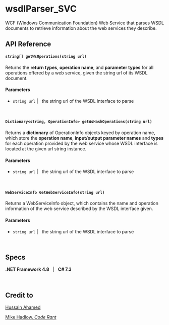 # wsdlParser_SVC
WCF (Windows Communication Foundation) Web Service that parses WSDL documents to retrieve information about the web services they describe.


## API Reference

#### `string[] getWsOperations(string url)`

Returns the **return types**, **operation name**, and **parameter types** for all operations offered by a web service, given the string url of its WSDL document. 

#### Parameters
- `string url` | &nbsp;&nbsp;the string url of the WSDL interface to parse

<br/>

#### `Dictionary<string, OperationInfo> getWsHashOperations(string url)`

Returns a **dictionary** of OperationInfo objects keyed by operation name, which store the **operation name**, **input/output** **parameter names** and **types** for each operation provided by the web service whose WSDL interface is located at the given url string instance.

#### Parameters
- `string url` | &nbsp;&nbsp;the string url of the WSDL interface to parse

<br/>

#### `WebServiceInfo GetWebServiceInfo(string url)`

Returns a WebServiceInfo object, which contains the name and operation information of the web service described by the WSDL interface given.

#### Parameters
- `string url` | &nbsp;&nbsp;the string url of the WSDL interface to parse

<br/>

## Specs
**.NET Framework 4.8**&nbsp;&nbsp;&nbsp;|&nbsp;&nbsp;&nbsp;**C# 7.3**

<br/>

## Credit to
[Hussain Ahamed](http://hussainahamed.blogspot.com/2010/10/reading-wsdl-from-both-webservice-and.html)

[Mike Hadlow, *Code Rant*](http://mikehadlow.blogspot.com/2006/06/simple-wsdl-object.html)
